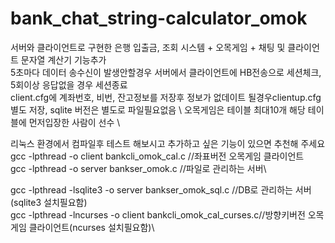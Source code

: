 # bank_chat_string-calculator_omok
서버와 클라이언트로 구현한 은행 입출금, 조회 시스템 + 오목게임 + 채팅 및 클라이언트 문자열 계산기 기능추가 \
5초마다 데이터 송수신이 발생안할경우 서버에서 클라이언트에 HB전송으로 세션체크, 5회이상 응답없을 경우 세션종료 \
client.cfg에 계좌번호, 비번, 잔고정보를 저장후 정보가 없데이트 될경우clientup.cfg별도 저장, sqlite 버전은 별도로 파일필요없음 \ 
오목게임은 테이블 최대10개 해당 테이블에 먼저입장한 사람이 선수 \
 
리눅스 환경에서 컴파일후 테스트 해보시고 추가하고 싶은 기능이 있으면 추천해 주세요\
gcc -lpthread -o client bankcli_omok_cal.c //좌표버전 오목게임 클라이언트 \
gcc -lpthread -o server bankser_omok.c //파일로 관리하는 서버\

gcc -lpthread -lsqlite3 -o server bankser_omok_sql.c //DB로 관리하는 서버 (sqlite3 설치필요함)\
gcc -lpthread -lncurses -o client bankcli_omok_cal_curses.c//방향키버전 오목게임 클라이언트(ncurses 설치필요함)\
